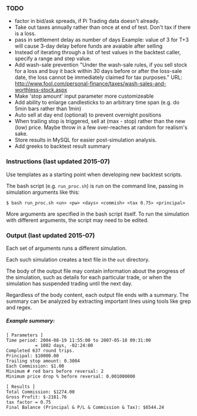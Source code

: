 

### TODO
- factor in bid/ask spreads, if Pi Trading data doesn't already.
- Take out taxes annually rather than once at end of test.
    Don't tax if there is a loss.
- pass in settlement delay as number of days
    Example: value of 3 for T+3 will cause 3-day delay before funds are avaiable after selling
- Instead of iterating through a list of test values in the backtest caller,
    specify a range and step value.
- Add wash-sale prevention
    "Under the wash-sale rules, if you sell stock for a loss and buy it back
    within 30 days before or after the loss-sale date, the loss cannot be
    immediately claimed for tax purposes."
    URL:    http://www.fool.com/personal-finance/taxes/wash-sales-and-worthless-stock.aspx
- Make 'stop amount' input parameter more customizeable
- Add ability to enlarge candlesticks to an arbitrary time span (e.g. do 5min bars rather than 1min)
- Auto sell at day end (optional) to prevent overnight positions
- When trailing stop is triggered, sell at (max - stop) rather than the new (low) price.
    Maybe throw in a few over-reaches at random for realism's sake.
- Store results in MySQL for easier post-simulation analysis.
- Add greeks to backtest result summary


### Instructions (last updated 2015-07)

Use templates as a starting point when developing new backtest scripts.

The bash script (e.g. `run_proc.sh`) is run on the command line, passing in simulation
arguments like this:

`$ bash run_proc.sh <un> <pw> <days> <commish> <tax 0.75> <principal>`

More arguments are specified in the bash script itself. To run the simulation
with different arguments, the script may need to be edited.

### Output (last updated 2015-07)

Each set of arguments runs a different simulation.

Each such simulation creates a text file in the `out` directory.

The body of the output file may contain information about the progress of 
the simulation, such as details for each particular trade, or when the
simulation has suspended trading until the next day.

Regardless of the body content, each output file ends with a summary.
The summary can be analyzed by extracting important lines using tools like
grep and regex.

##### Example summary:

```text
[ Parameters ]
Time period: 2004-08-19 11:55:00 to 2007-05-18 09:31:00
           = 1002 days, -02:24:00
Completed 637 round trips.
Principal: $10000.00
Trailing stop amount: 0.3004
Each Commission: $1.00
Minimum # red bars before reversal: 2
Minimum price drop % before reversal: 0.001000000

[ Results ]
Total Commission: $1274.00
Gross Profit: $-2181.76
tax factor = 0.75
Final Balance (Principal & P/L & Commission & Tax): $6544.24
```


